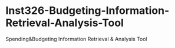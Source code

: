 # Inst326-Budgeting-Information-Retrieval-Analysis-Tool 
Spending&Budgeting Information Retrieval & Analysis Tool 
